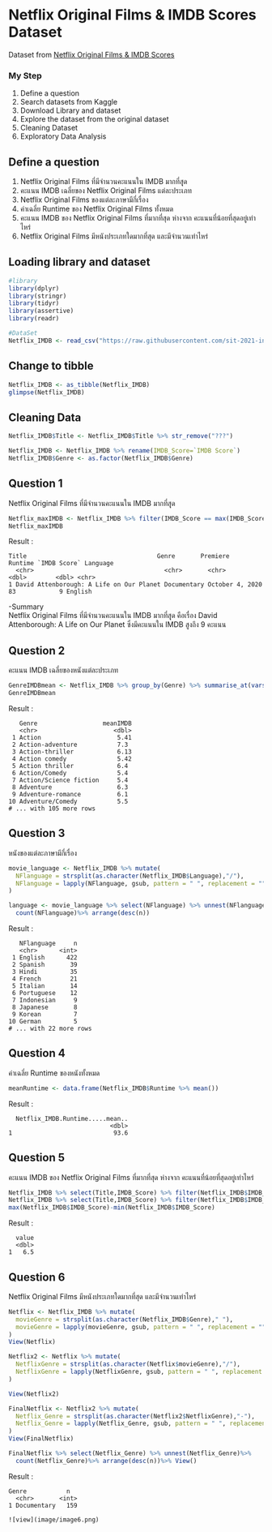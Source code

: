 # Netflix Original Films & IMDB Scores Dataset

Dataset from [Netflix Original Films & IMDB Scores](./NetflixOriginals.csv)


### My Step
1. Define a question
2. Search datasets from Kaggle
3. Download Library and dataset
4. Explore the dataset from the original dataset
5. Cleaning Dataset
6. Exploratory Data Analysis

## Define a question

1. Netflix Original Films ที่มีจำนวนคะแนนใน IMDB มากที่สุุด
2. คะแนน IMDB เฉลี่ยของ Netflix Original Films แต่ละประเภท
3. Netflix Original Films ของแต่ละภาษามีกี่เรื่อง
4. ค่าเฉลี่ย Runtime ของ Netflix Original Films ทั้งหมด
5. คะแนน IMDB ของ Netflix Original Films ที่มากที่สุด ห่างจาก คะแนนที่น้อยที่สุดอยู่เท่าไหร่
6. Netflix Original Films มีหนังประเภทใดมากที่สุด และมีจำนวนเท่าไหร่

## Loading library and dataset

```R
#library
library(dplyr)
library(stringr)
library(tidyr)
library(assertive)
library(readr)

#DataSet
Netflix_IMDB <- read_csv("https://raw.githubusercontent.com/sit-2021-int214/008-Netflix-Original-Films-And-IMDB-Scores/main/NetflixOriginals.csv")
```
## Change to tibble
```R
Netflix_IMDB <- as_tibble(Netflix_IMDB)
glimpse(Netflix_IMDB)
```
## Cleaning Data

```R
Netflix_IMDB$Title <- Netflix_IMDB$Title %>% str_remove("???")

Netflix_IMDB <- Netflix_IMDB %>% rename(IMDB_Score=`IMDB Score`)
Netflix_IMDB$Genre <- as.factor(Netflix_IMDB$Genre)
```
## Question 1

Netflix Original Films ที่มีจำนวนคะแนนใน IMDB มากที่สุุด

```R
Netflix_maxIMDB <- Netflix_IMDB %>% filter(IMDB_Score == max(IMDB_Score))
Netflix_maxIMDB
```

Result :

```
Title                                    Genre       Premiere        Runtime `IMDB Score` Language
  <chr>                                    <chr>       <chr>             <dbl>        <dbl> <chr>   
1 David Attenborough: A Life on Our Planet Documentary October 4, 2020      83            9 English 
```
-Summary <br>
Netflix Original Films ที่มีจำนวนคะแนนใน IMDB มากที่สุุด คือเรื่อง David Attenborough: A Life on Our Planet ซึ่งมีคะแนนใน IMDB สูงถึง 9 คะแนน 


## Question 2

คะแนน IMDB เฉลี่ยของหนังแต่ละประเภท

```R
GenreIMDBmean <- Netflix_IMDB %>% group_by(Genre) %>% summarise_at(vars(IMDB_Score), list(meanIMDB = mean))
GenreIMDBmean
```
Result :
```
   Genre                  meanIMDB
   <chr>                     <dbl>
 1 Action                     5.41
 2 Action-adventure           7.3 
 3 Action-thriller            6.13
 4 Action comedy              5.42
 5 Action thriller            6.4 
 6 Action/Comedy              5.4 
 7 Action/Science fiction     5.4 
 8 Adventure                  6.3 
 9 Adventure-romance          6.1 
10 Adventure/Comedy           5.5 
# ... with 105 more rows
```


## Question 3

หนังของแต่ละภาษามีกี่เรื่อง

```R
movie_language <- Netflix_IMDB %>% mutate(
  NFlanguage = strsplit(as.character(Netflix_IMDB$Language),"/"),
  NFlanguage = lapply(NFlanguage, gsub, pattern = " ", replacement = "")
)

language <- movie_language %>% select(NFlanguage) %>% unnest(NFlanguage)%>% 
  count(NFlanguage)%>% arrange(desc(n))
```
Result :
```
   NFlanguage     n
   <chr>      <int>
 1 English      422
 2 Spanish       39
 3 Hindi         35
 4 French        21
 5 Italian       14
 6 Portuguese    12
 7 Indonesian     9
 8 Japanese       8
 9 Korean         7
10 German         5
# ... with 22 more rows
```

## Question 4
ค่าเฉลี่ย Runtime ของหนังทั้งหมด
```R
meanRuntime <- data.frame(Netflix_IMDB$Runtime %>% mean())
```
Result :
```
  Netflix_IMDB.Runtime.....mean..
                            <dbl>
1                            93.6
```

## Question 5 
คะแนน IMDB ของ Netflix Original Films ที่มากที่สุด ห่างจาก คะแนนที่น้อยที่สุดอยู่เท่าไหร่

```R
Netflix_IMDB %>% select(Title,IMDB_Score) %>% filter(Netflix_IMDB$IMDB_Score == min(Netflix_IMDB$IMDB_Score)) 
Netflix_IMDB %>% select(Title,IMDB_Score) %>% filter(Netflix_IMDB$IMDB_Score == max(Netflix_IMDB$IMDB_Score))
max(Netflix_IMDB$IMDB_Score)-min(Netflix_IMDB$IMDB_Score)
```
Result :
```
  value
  <dbl>
1   6.5
```

## Question 6
Netflix Original Films มีหนังประเภทใดมากที่สุด และมีจำนวนเท่าไหร่
```R
Netflix <- Netflix_IMDB %>% mutate(
  movieGenre = strsplit(as.character(Netflix_IMDB$Genre)," "),
  movieGenre = lapply(movieGenre, gsub, pattern = " ", replacement = "")
)
View(Netflix)

Netflix2 <- Netflix %>% mutate(
  NetflixGenre = strsplit(as.character(Netflix$movieGenre),"/"),
  NetflixGenre = lapply(NetflixGenre, gsub, pattern = " ", replacement = "")
)

View(Netflix2)

FinalNetflix <- Netflix2 %>% mutate(
  Netflix_Genre = strsplit(as.character(Netflix2$NetflixGenre),"-"),
  Netflix_Genre = lapply(Netflix_Genre, gsub, pattern = " ", replacement = "")
)
View(FinalNetflix)

FinalNetflix %>% select(Netflix_Genre) %>% unnest(Netflix_Genre)%>% 
  count(Netflix_Genre)%>% arrange(desc(n))%>% View()

```
Result :
```
Genre           n
  <chr>       <int>
1 Documentary   159

![view](image/image6.png)
```
